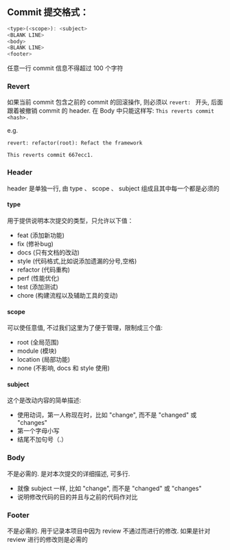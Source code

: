 ## Commit 提交格式：

``` js
<type>(<scope>): <subject>
<BLANK LINE>
<body>
<BLANK LINE>
<footer>
```

任意一行 commit 信息不得超过 100 个字符

### Revert

如果当前 commit 包含之前的 commit 的回滚操作, 则必须以 `revert: ` 开头, 后面跟着被撤销 commit 的 header. 在 Body 中只能这样写: `This reverts commit <hash>.`

e.g.

```
revert: refactor(root): Refact the framework

This reverts commit 667ecc1.
```

###  Header

header 是单独一行, 由 type 、 scope 、 subject 组成且其中每一个都是必须的

#### type 

用于提供说明本次提交的类型，只允许以下值：
- feat (添加新功能)
- fix (修补bug)
- docs (只有文档的改动)
- style (代码格式,比如说添加遗漏的分号,空格)
- refactor (代码重构)
- perf (性能优化)
- test (添加测试)
- chore (构建流程以及辅助工具的变动)

#### scope

可以使任意值, 不过我们这里为了便于管理，限制成三个值:
- root (全局范围)
- module (模块)
- location (局部功能)
- none (不影响, docs 和 style 使用)

#### subject

这个是改动内容的简单描述:
- 使用动词，第一人称现在时，比如 "change", 而不是 "changed" 或 "changes"
- 第一个字母小写
- 结尾不加句号（.）

### Body

不是必需的. 是对本次提交的详细描述, 可多行. 
- 就像 subject 一样, 比如 "change", 而不是 "changed" 或 "changes"
- 说明修改代码的目的并且与之前的代码作对比

### Footer

不是必需的. 用于记录本项目中因为 review 不通过而进行的修改. 如果是针对 review 进行的修改则是必需的



